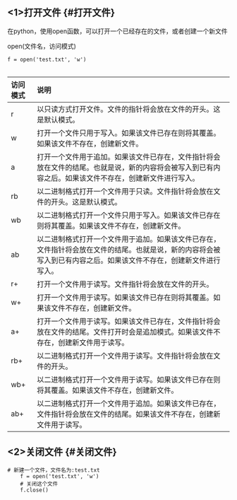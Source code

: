 ## &lt;1&gt;打开文件 {#打开文件}

在python，使用open函数，可以打开一个已经存在的文件，或者创建一个新文件

open\(文件名，访问模式\)

```
f = open('test.txt', 'w')
```

|  |
| :--- |


| 访问模式 | 说明 |
| :--- | :--- |
| r | 以只读方式打开文件。文件的指针将会放在文件的开头。这是默认模式。 |
| w | 打开一个文件只用于写入。如果该文件已存在则将其覆盖。如果该文件不存在，创建新文件。 |
| a | 打开一个文件用于追加。如果该文件已存在，文件指针将会放在文件的结尾。也就是说，新的内容将会被写入到已有内容之后。如果该文件不存在，创建新文件进行写入。 |
| rb | 以二进制格式打开一个文件用于只读。文件指针将会放在文件的开头。这是默认模式。 |
| wb | 以二进制格式打开一个文件只用于写入。如果该文件已存在则将其覆盖。如果该文件不存在，创建新文件。 |
| ab | 以二进制格式打开一个文件用于追加。如果该文件已存在，文件指针将会放在文件的结尾。也就是说，新的内容将会被写入到已有内容之后。如果该文件不存在，创建新文件进行写入。 |
| r+ | 打开一个文件用于读写。文件指针将会放在文件的开头。 |
| w+ | 打开一个文件用于读写。如果该文件已存在则将其覆盖。如果该文件不存在，创建新文件。 |
| a+ | 打开一个文件用于读写。如果该文件已存在，文件指针将会放在文件的结尾。文件打开时会是追加模式。如果该文件不存在，创建新文件用于读写。 |
| rb+ | 以二进制格式打开一个文件用于读写。文件指针将会放在文件的开头。 |
| wb+ | 以二进制格式打开一个文件用于读写。如果该文件已存在则将其覆盖。如果该文件不存在，创建新文件。 |
| ab+ | 以二进制格式打开一个文件用于追加。如果该文件已存在，文件指针将会放在文件的结尾。如果该文件不存在，创建新文件用于读写。 |

## &lt;2&gt;关闭文件 {#关闭文件}

```
# 新建一个文件，文件名为:test.txt
    f = open('test.txt', 'w')
    # 关闭这个文件
    f.close()
```



